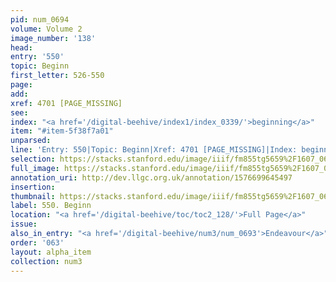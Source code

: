 ```yaml
---
pid: num_0694
volume: Volume 2
image_number: '138'
head: 
entry: '550'
topic: Beginn
first_letter: 526-550
page: 
add: 
xref: 4701 [PAGE_MISSING]
see: 
index: "<a href='/digital-beehive/index1/index_0339/'>beginning</a>"
item: "#item-5f38f7a01"
unparsed: 
line: 'Entry: 550|Topic: Beginn|Xref: 4701 [PAGE_MISSING]|Index: beginning|#item-5f38f7a01'
selection: https://stacks.stanford.edu/image/iiif/fm855tg5659%2F1607_0605/985,3422,2687,502/full/0/default.jpg
full_image: https://stacks.stanford.edu/image/iiif/fm855tg5659%2F1607_0605/full/full/0/default.jpg
annotation_uri: http://dev.llgc.org.uk/annotation/1576699645497
insertion: 
thumbnail: https://stacks.stanford.edu/image/iiif/fm855tg5659%2F1607_0605/985,3422,600,180/250,/0/default.jpg
label: 550. Beginn
location: "<a href='/digital-beehive/toc/toc2_128/'>Full Page</a>"
issue: 
also_in_entry: "<a href='/digital-beehive/num3/num_0693'>Endeavour</a>"
order: '063'
layout: alpha_item
collection: num3
---
```

